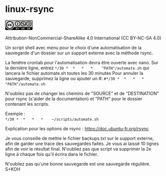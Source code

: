 # linux-rsync
![Creative Commons](cc.png)

Attribution-NonCommercial-ShareAlike 4.0 International (CC BY-NC-SA 4.0)

Un script shell avec menu pour le choix d'une automatisation de la sauvegarde d'un dossier sur un support externe avec la méthode rsync.

La fenêtre crontab pour l'automatisation devra être ouverte avec nano. 
Sur la dernière ligne, entrez `*/30 *  *   *   *    "PATH"/automate.sh` qui lancera le fichier automate.sh toutes les 30 minutes
Pour annuler la sauvegarde, supprimez la ligne ou ajouter un #: `#*/30 *  *   *   *    "PATH"/automate.sh`

N'oubliez pas de changer les chemins de "SOURCE" et de "DESTINATION" pour rsync (s'aider de la documentation) et "PATH" pour le dossier contenant les scripts.

Exemple :<br> `*/30 *  *   *   *    ~/scripts/automate.sh`

Explication pour les options de rsync : 
https://doc.ubuntu-fr.org/rsync

Je vous conseille de mettre le fichier backups.txt sur le support externe, afin de garder une trace des sauvegardes faites.
Je vous ai laissé 10 lignes afin de voir le résultat final. N'oubliez pas que script va supprimer la 2e ligne à chaque fois qu'il écrira dans le fichier.

N'oubliez pas qu'une bonne sauvegarde est une sauvegarde régulière.
S+KOH
